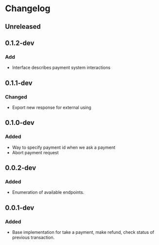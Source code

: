 # Changelog

## Unreleased

## 0.1.2-dev
### Add
* Interface describes payment system interactions

## 0.1.1-dev
### Changed
* Export new response for external using

## 0.1.0-dev
### Added
* Way to specify payment id when we ask a payment
* Abort payment request

## 0.0.2-dev
### Added
* Enumeration of available endpoints.

## 0.0.1-dev
### Added
* Base implementation for take a payment, make refund, check status of previous transaction.